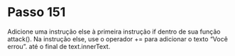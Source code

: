 # Passo 151

Adicione uma instrução else à primeira instrução if dentro de sua função attack(). Na instrução else, use o operador += para adicionar o texto “Você errou”. até o final de text.innerText.